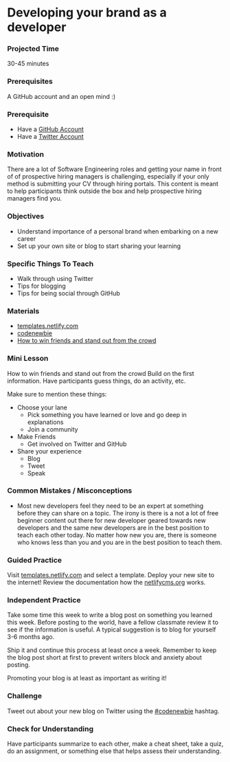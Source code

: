 # Developing your brand as a developer

### Projected Time
30-45 minutes

### Prerequisites
A GitHub account and an open mind :)

### Prerequisite
- Have a [GitHub Account](https://github.com/)
- Have a [Twitter Account](https://twitter.com)

### Motivation
There are a lot of Software Engineering roles and getting your name in front of of prospective hiring managers is challenging, especially if your only method is submitting your CV through hiring portals. This content is meant to help participants think outside the box and help prospective hiring managers find you. 

### Objectives
- Understand importance of a personal brand when embarking on a new career
- Set up your own site or blog to start sharing your learning

### Specific Things To Teach
- Walk through using Twitter 
- Tips for blogging
- Tips for being social through GitHub

### Materials

- [templates.netlify.com](http://templates.netlify.com/)
- [codenewbie](https://www.codenewbie.org/)
- [How to win friends and stand out from the crowd](https://pizza.netlify.com)

### Mini Lesson

How to win friends and stand out from the crowd
Build on the first information. Have participants guess things, do an activity, etc.

Make sure to mention these things:
- Choose your lane
  - Pick something you have learned or love and go deep in explanations 
  - Join a community
- Make Friends
  - Get involved on Twitter and GitHub
- Share your experience
  - Blog
  - Tweet
  - Speak

### Common Mistakes / Misconceptions
- Most new developers feel they need to be an expert at something before they can share on a topic. The irony is there is a not a lot of free beginner content out there for new developer geared towards new developers and the same new developers are in the best position to teach each other today. No matter how new you are, there is someone who knows less than you and you are in the best position to teach them.

### Guided Practice

Visit [templates.netlify.com](http://templates.netlify.com/) and select a template. Deploy your new site to the internet! Review the documentation how the [netlifycms.org](https://www.netlifycms.org) works. 

### Independent Practice

Take some time this week to write a blog post on something you learned this week. Before posting to the world, have a fellow classmate review it to see if the information is useful. A typical suggestion is to blog for yourself 3-6 months ago.

Ship it and continue this process at least once a week. Remember to keep the blog post short at first to prevent writers block and anxiety about posting. 

Promoting your blog is at least as important as writing it!

### Challenge

Tweet out about your new blog on Twitter using the [#codenewbie](https://twitter.com/search?q=%23codenewbie) hashtag. 

### Check for Understanding

Have participants summarize to each other, make a cheat sheet, take a quiz, do an assignment, or something else that helps assess their understanding.
